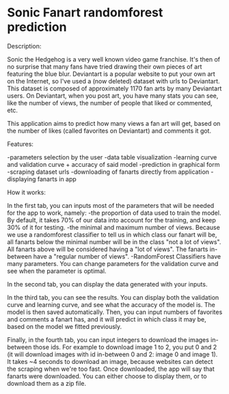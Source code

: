 # Sonic Fanart randomforest prediction

Description:

Sonic the Hedgehog is a very well known video game franchise. It's then of no surprise that many fans have tried drawing their own pieces of art featuring the blue blur.
Deviantart is a popular website to put your own art on the Internet, so I've used a (now deleted) dataset with urls to Deviantart.
This dataset is composed of approximately 1170 fan arts by many Deviantart users.
On Deviantart, when you post art, you have many stats you can see, like the number of views, the number of people that liked or commented, etc.

This application aims to predict how many views a fan art will get, based on the number of likes (called favorites on Deviantart) and comments it got.

Features:

-parameters selection by the user
-data table visualization
-learning curve and validation curve + accuracy of said model
-prediction in graphical form
-scraping dataset urls
-downloading of fanarts directly from application
-displaying fanarts in app

How it works:

In the first tab, you can inputs most of the parameters that will be needed for the app to work, namely:
-the proportion of data used to train the model. By default, it takes 70% of our data into account for the training, and keep 30% of it for testing.
-the minimal and maximum number of views. Because we use a randomforest classifier to tell us in which class our fanart will be, all fanarts below the minimal number will be in the class "not a lot of views". All fanarts above will be considered having a "lot of views". The fanarts in-between have a "regular number of views".
-RandomForest Classifiers have many parameters. You can change parameters for the validation curve and see when the parameter is optimal.

In the second tab, you can display the data generated with your inputs.

In the third tab, you can see the results. You can display both the validation curve and learning curve, and see what the accuracy of the model is. The model is then saved automatically.
Then, you can input numbers of favorites and comments a fanart has, and it will predict in which class it may be, based on the model we fitted previously.

Finally, in the fourth tab, you can input integers to download the images in-between those ids. For example to download image 1 to 2, you put 0 and 2 (it will download images with id in-between 0 and 2: image 0 and image 1). It takes ~4 seconds to download an image, because websites can detect the scraping when we're too fast.
Once downloaded, the app will say that fanarts were downloaded. You can either choose to display them, or to download them as a zip file.
